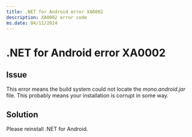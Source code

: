 ```yaml
---
title: .NET for Android error XA0002
description: XA0002 error code
ms.date: 04/11/2024
---
```

# .NET for Android error XA0002

## Issue

This error means the build system could not locate the
*mono.android.jar* file. This probably means your installation
is corrupt in some way.

## Solution

Please reinstall .NET for Android.
